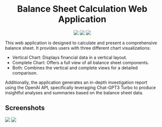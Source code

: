 <h1 align="center">Balance Sheet Calculation Web Application</h1>
<p align="center">
      <img src='https://img.shields.io/badge/chatGPT-74aa9c?style=for-the-badge&logo=openai&logoColor=white'>   
      <img src='https://img.shields.io/badge/javascript-%23323330.svg?style=for-the-badge&logo=javascript&logoColor=%23F7DF1E'>    
      <img src='https://img.shields.io/badge/tailwindcss-%2338B2AC.svg?style=for-the-badge&logo=tailwind-css&logoColor=white'>    
</p>

This web application is designed to calculate and present a comprehensive balance sheet. It provides users with three different chart visualizations:
<ul>
  <li>Vertical Chart: Displays financial data in a vertical layout.</li>
  <li>Complete Chart: Offers a full view of all balance sheet components.</li>
  <li>Both: Combines the vertical and complete views for a detailed comparison.</li>
</ul>

Additionally, the application generates an in-depth investigation report using the OpenAI API, specifically leveraging Chat-GPT3 Turbo to produce insightful analyses and summaries based on the balance sheet data.

## Screenshots ##

<img src='https://i.imgur.com/GUgk9Yx.png'>
<img src='https://i.imgur.com/spamAJ2.png'>
